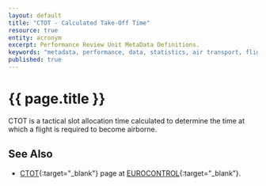 ```yaml
---
layout: default
title: "CTOT - Calculated Take-Off Time"
resource: true
entity: acronym
excerpt: Performance Review Unit MetaData Definitions.
keywords: "metadata, performance, data, statistics, air transport, flights, europe, delay, safety"
published: true
---
```


# {{ page.title }}

CTOT is a tactical slot allocation time calculated to determine the time
at which a flight is required to become airborne.

## See Also

* [CTOT][ctotECTRL]{:target="_blank"} page at [EUROCONTROL][ectrl]{:target="_blank"}.


[ctotLEXI]: <https://ext.eurocontrol.int/lexicon/index.php/Calculated_Take-Off_Time> "CTOT - ATM Lexicon"
[ctotECTRL]: <http://www.eurocontrol.int/articles/calculated-take-time-ctottarget-time-arrival-tta> "CTOT - EUROCONTROL"
[ectrl]: <https://www.eurocontrol.int/> "EUROCONTROL"
